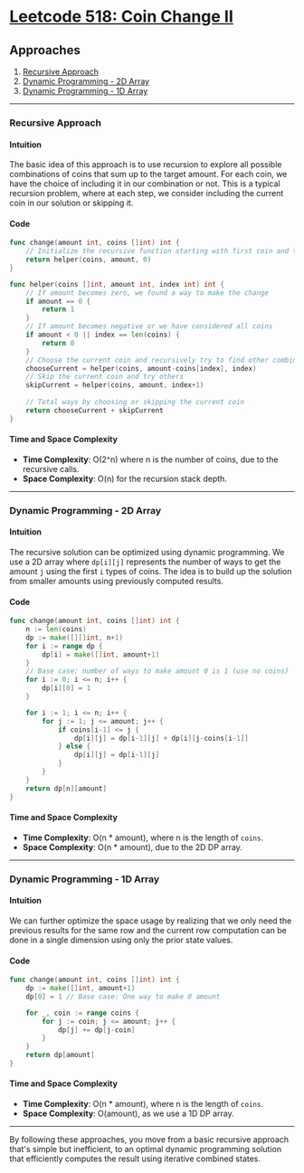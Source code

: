 # [Leetcode 518: Coin Change II](https://leetcode.com/problems/coin-change-ii/)

## Approaches
1. [Recursive Approach](#recursive-approach)
2. [Dynamic Programming - 2D Array](#dynamic-programming---2d-array)
3. [Dynamic Programming - 1D Array](#dynamic-programming---1d-array)

---

### Recursive Approach

#### Intuition
The basic idea of this approach is to use recursion to explore all possible combinations of coins that sum up to the target amount. For each coin, we have the choice of including it in our combination or not. This is a typical recursion problem, where at each step, we consider including the current coin in our solution or skipping it.

#### Code

```go
func change(amount int, coins []int) int {
    // Initialize the recursive function starting with first coin and the target amount
    return helper(coins, amount, 0)
}

func helper(coins []int, amount int, index int) int {
    // If amount becomes zero, we found a way to make the change
    if amount == 0 {
        return 1
    }
    // If amount becomes negative or we have considered all coins
    if amount < 0 || index == len(coins) {
        return 0
    }
    // Choose the current coin and recursively try to find other combinations
    chooseCurrent = helper(coins, amount-coins[index], index)
    // Skip the current coin and try others
    skipCurrent = helper(coins, amount, index+1)
    
    // Total ways by choosing or skipping the current coin
    return chooseCurrent + skipCurrent
}
```

#### Time and Space Complexity
- **Time Complexity**: O(2^n) where n is the number of coins, due to the recursive calls.
- **Space Complexity**: O(n) for the recursion stack depth.

---

### Dynamic Programming - 2D Array

#### Intuition
The recursive solution can be optimized using dynamic programming. We use a 2D array where `dp[i][j]` represents the number of ways to get the amount `j` using the first `i` types of coins. The idea is to build up the solution from smaller amounts using previously computed results.

#### Code

```go
func change(amount int, coins []int) int {
    n := len(coins)
    dp := make([][]int, n+1)
    for i := range dp {
        dp[i] = make([]int, amount+1)
    }
    // Base case: number of ways to make amount 0 is 1 (use no coins)
    for i := 0; i <= n; i++ {
        dp[i][0] = 1
    }

    for i := 1; i <= n; i++ {
        for j := 1; j <= amount; j++ {
            if coins[i-1] <= j {
                dp[i][j] = dp[i-1][j] + dp[i][j-coins[i-1]]
            } else {
                dp[i][j] = dp[i-1][j]
            }
        }
    }
    return dp[n][amount]
}
```

#### Time and Space Complexity
- **Time Complexity**: O(n * amount), where n is the length of `coins`.
- **Space Complexity**: O(n * amount), due to the 2D DP array.

---

### Dynamic Programming - 1D Array

#### Intuition
We can further optimize the space usage by realizing that we only need the previous results for the same row and the current row computation can be done in a single dimension using only the prior state values.

#### Code

```go
func change(amount int, coins []int) int {
    dp := make([]int, amount+1)
    dp[0] = 1 // Base case: One way to make 0 amount

    for _, coin := range coins {
        for j := coin; j <= amount; j++ {
            dp[j] += dp[j-coin]
        }
    }
    return dp[amount]
}
```

#### Time and Space Complexity
- **Time Complexity**: O(n * amount), where n is the length of `coins`.
- **Space Complexity**: O(amount), as we use a 1D DP array.

---

By following these approaches, you move from a basic recursive approach that's simple but inefficient, to an optimal dynamic programming solution that efficiently computes the result using iterative combined states.

